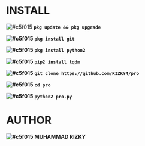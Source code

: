 # INSTALL

![#c5f015](https://imgrp2.xiaolee.net/i/aHR0cHM6Ly9wbGFjZWhvbGQuaXQvMTUvYzVmMDE1LzAwMDAwMD90ZXh0PSs=.jpg) <b>`pkg update && pkg upgrade`

![#c5f015](https://imgrp2.xiaolee.net/i/aHR0cHM6Ly9wbGFjZWhvbGQuaXQvMTUvYzVmMDE1LzAwMDAwMD90ZXh0PSs=.jpg) `pkg install git`

![#c5f015](https://imgrp2.xiaolee.net/i/aHR0cHM6Ly9wbGFjZWhvbGQuaXQvMTUvYzVmMDE1LzAwMDAwMD90ZXh0PSs=.jpg) `pkg install python2`

![#c5f015](https://imgrp2.xiaolee.net/i/aHR0cHM6Ly9wbGFjZWhvbGQuaXQvMTUvYzVmMDE1LzAwMDAwMD90ZXh0PSs=.jpg) `pip2 install tqdm`

![#c5f015](https://imgrp2.xiaolee.net/i/aHR0cHM6Ly9wbGFjZWhvbGQuaXQvMTUvYzVmMDE1LzAwMDAwMD90ZXh0PSs=.jpg) `git clone https://github.com/RIZKY4/pro`

![#c5f015](https://imgrp2.xiaolee.net/i/aHR0cHM6Ly9wbGFjZWhvbGQuaXQvMTUvYzVmMDE1LzAwMDAwMD90ZXh0PSs=.jpg) `cd pro`

![#c5f015](https://imgrp2.xiaolee.net/i/aHR0cHM6Ly9wbGFjZWhvbGQuaXQvMTUvYzVmMDE1LzAwMDAwMD90ZXh0PSs=.jpg) `python2 pro.py`

# AUTHOR
![#c5f015](https://imgrp2.xiaolee.net/i/aHR0cHM6Ly9wbGFjZWhvbGQuaXQvMTUvMTU4OUYwLzAwMDAwMD90ZXh0PSs=.jpg) <b><h> MUHAMMAD RIZKY
